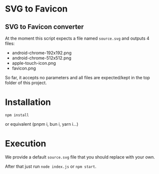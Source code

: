# SVG to Favicon
## SVG to Favicon converter

At the moment this script expects a file named `source.svg` and outputs 4 files:

- android-chrome-192x192.png
- android-chrome-512x512.png
- apple-touch-icon.png
- favicon.png

So far, it accepts no parameters and all files are expected/kept in the top folder of this project.

# Installation

    npm install

or equivalent (pnpm i, bun i, yarn i...)

# Execution

We provide a default `source.svg` file that you should replace with your own.

After that just run `node index.js` or `npm start`.
